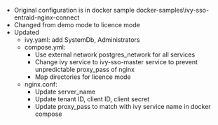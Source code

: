 - Original configuration is in docker sample docker-samples\ivy-sso-entraid-nginx-connect
- Changed from demo mode to licence mode
- Updated
  - ivy.yaml: add SystemDb, Administrators
  - compose.yml:
    - Use external network postgres_network for all services
    - Change ivy service to ivy-sso-master service to prevent unpredictable proxy_pass of nginx
    - Map directories for licence mode
  - nginx.conf:
    - Update server_name
    - Update tenant ID, client ID, client secret
    - Update proxy_pass to match with ivy service name in docker compose